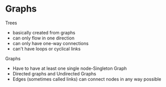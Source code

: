 # Graphs
Trees
+ basically created from graphs
+ can only flow in one direction
+ can only have one-way connections
+ can't have loops or cyclical links

Graphs
+ Have to have at least one single node-Singleton Graph
+ Directed graphs and Undirected Graphs
+ Edges (sometimes called links) can connect nodes in any way possible
